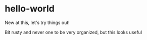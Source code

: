 # hello-world
New at this, let's try things out!

Bit rusty and never one to be very organized, but this looks useful
